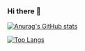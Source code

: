 ### Hi there 👋

[![Anurag's GitHub stats](https://github-readme-stats.vercel.app/api?username=franzbischoff&count_private=true&show_icons=true&theme=dracula)](https://github.com/anuraghazra/github-readme-stats)

[![Top Langs](https://github-readme-stats.vercel.app/api/top-langs/?username=franzbischoff&hide=rich%20text%20format,html)](https://github.com/anuraghazra/github-readme-stats)
